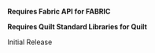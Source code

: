 **Requires Fabric API for FABRIC**

**Requires Quilt Standard Libraries for Quilt**

Initial Release
